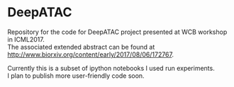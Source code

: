 # DeepATAC
Repository for the code for DeepATAC project presented at WCB workshop in ICML2017.   
The associated extended abstract can be found at http://www.biorxiv.org/content/early/2017/08/06/172767.  

Currently this is a subset of ipython notebooks I used run experiments.  
I plan to publish more user-friendly code soon.  
